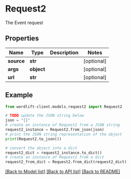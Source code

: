 # Request2

The Event request

## Properties

Name | Type | Description | Notes
------------ | ------------- | ------------- | -------------
**source** | **str** |  | [optional] 
**args** | **object** |  | [optional] 
**url** | **str** |  | [optional] 

## Example

```python
from wordlift-client.models.request2 import Request2

# TODO update the JSON string below
json = "{}"
# create an instance of Request2 from a JSON string
request2_instance = Request2.from_json(json)
# print the JSON string representation of the object
print(Request2.to_json())

# convert the object into a dict
request2_dict = request2_instance.to_dict()
# create an instance of Request2 from a dict
request2_from_dict = Request2.from_dict(request2_dict)
```
[[Back to Model list]](../README.md#documentation-for-models) [[Back to API list]](../README.md#documentation-for-api-endpoints) [[Back to README]](../README.md)


